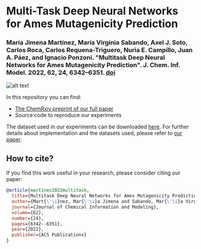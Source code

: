 # Multi-Task Deep Neural Networks for Ames Mutagenicity Prediction #
### María Jimena Martínez, María Virginia Sabando, Axel J. Soto, Carlos Roca, Carlos Requena-Triguero, Nuria E. Campillo, Juan A. Páez, and Ignacio Ponzoni. "Multitask Deep Neural Networks for Ames Mutagenicity Prediction". J. Chem. Inf. Model. 2022, 62, 24, 6342–6351. [doi]([https://pubs.acs.org/journal/jcisd8](https://doi.org/10.1021/acs.jcim.2c00532)) ###

![alt text](https://github.com/VirginiaSabando/MTL_DNN_Ames/blob/main/GraphicalTOC.jpg)

In this repository you can find:
* [The ChemRxiv preprint of our full paper](https://chemrxiv.org/engage/chemrxiv/article-details/626d744611b146743836509b)
* Source code to reproduce our experiments

The dataset used in our experiments can be downloaded [here](https://csunseduar-my.sharepoint.com/:f:/g/personal/virginia_sabando_cs_uns_edu_ar/EnqdKbVZdQFEuBKUuKs0TfEBb9zx2zchnOzmrtodvm-u9A?e=UjfLPG).
For further details about implementation and the datasets used, please refer to [our paper](https://chemrxiv.org/engage/chemrxiv/article-details/626d744611b146743836509b).

## How to cite? ##

If you find this work useful in your research, please consider citing our paper:

```bibtex
@article{martinez2022multitask,
  title={Multitask Deep Neural Networks for Ames Mutagenicity Prediction},
  author={Mart{\'\i}nez, Mar{\'\i}a Jimena and Sabando, Mar{\'\i}a Virginia and Soto, Axel J and Roca, Carlos and Requena-Triguero, Carlos and Campillo, Nuria E and P{\'a}ez, Juan A and Ponzoni, Ignacio},
  journal={Journal of Chemical Information and Modeling},
  volume={62},
  number={24},
  pages={6342--6351},
  year={2022},
  publisher={ACS Publications}
}
```
